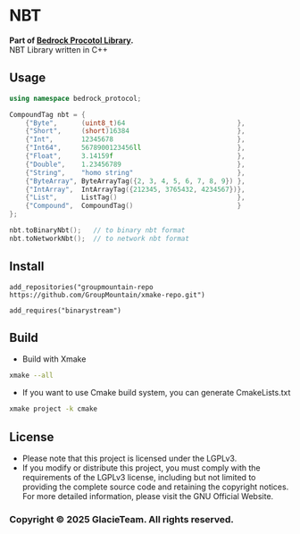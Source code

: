# NBT
**Part of [Bedrock Procotol Library](https://github.com/GlacieTeam/ProtocolLib).**  
NBT Library written in C++

## Usage
```C++
using namespace bedrock_protocol;

CompoundTag nbt = {
    {"Byte",      (uint8_t)64                            },
    {"Short",     (short)16384                           },
    {"Int",       12345678                               },
    {"Int64",     5678900123456ll                        },
    {"Float",     3.14159f                               },
    {"Double",    1.23456789                             },
    {"String",    "homo string"                          },
    {"ByteArray", ByteArrayTag({2, 3, 4, 5, 6, 7, 8, 9}) },
    {"IntArray",  IntArrayTag({212345, 3765432, 4234567})},
    {"List",      ListTag()                              },
    {"Compound",  CompoundTag()                          }
};

nbt.toBinaryNbt();   // to binary nbt format
nbt.toNetworkNbt();  // to network nbt format
```

## Install
```xmake
add_repositories("groupmountain-repo https://github.com/GroupMountain/xmake-repo.git")

add_requires("binarystream")
```

## Build
- Build with Xmake
```bash
xmake --all
```
- If you want to use Cmake build system, you can generate CmakeLists.txt
```bash
xmake project -k cmake
```


## License
- Please note that this project is licensed under the LGPLv3.
- If you modify or distribute this project, you must comply with the requirements of the LGPLv3 license, including but not limited to providing the complete source code and retaining the copyright notices. For more detailed information, please visit the GNU Official Website.

### Copyright © 2025 GlacieTeam. All rights reserved.
